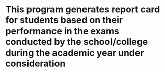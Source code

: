 # This program generates report card for students based on their performance in the exams conducted by the school/college during the academic year under consideration
